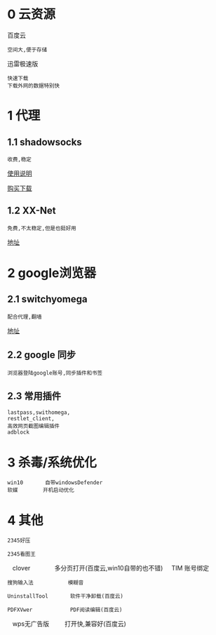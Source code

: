 
# 0 云资源

百度云

    空间大,便于存储

迅雷极速版

    快速下载
    下载外网的数据特别快
    

# 1 代理

## 1.1 shadowsocks

    收费,稳定

[使用说明](https://github.com/shadowsocks)


[购买下载](https://i.v2ss.info/users/cart.php)


## 1.2 XX-Net

    免费,不太稳定,但是也挺好用

[地址](https://github.com/XX-net/XX-Net)


# 2 google浏览器

## 2.1 switchyomega

    配合代理,翻墙
    
[地址](https://www.switchyomega.com/)

## 2.2 google 同步


    浏览器登陆google账号,同步插件和书签


## 2.3 常用插件

    lastpass,swithomega,
    restlet_client,
    高效网页截图编辑插件
    adblock



# 3 杀毒/系统优化

    win10       自带windowsDefender
    软媒        开机启动优化   



# 4 其他


    2345好压
    
    2345看图王
    
    clover              多分页打开(百度云,win10自带的也不错)
    
    TIM                 账号绑定
    
    搜狗输入法           模糊音
    
    UninstallTool       软件干净卸载(百度云)
    
    PDFXVwer            PDF阅读编辑(百度云)

    wps无广告版          打开快,兼容好(百度云)
